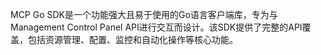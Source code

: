 MCP Go SDK是一个功能强大且易于使用的Go语言客户端库，专为与Management Control Panel API进行交互而设计。该SDK提供了完整的API覆盖，包括资源管理、配置、监控和自动化操作等核心功能。
